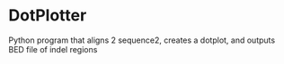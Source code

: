 # DotPlotter
Python program that aligns 2 sequence2, creates a dotplot, and outputs BED file of indel regions
